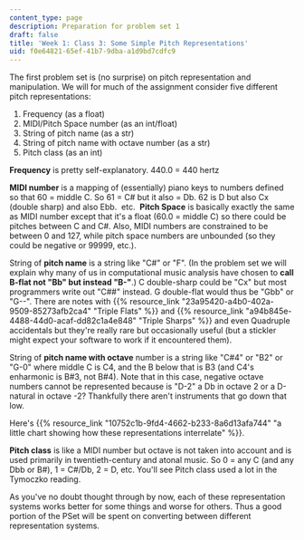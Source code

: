 ```yaml
---
content_type: page
description: Preparation for problem set 1
draft: false
title: 'Week 1: Class 3: Some Simple Pitch Representations'
uid: f0e64821-65ef-41b7-9dba-a1d9bd7cdfc9
---
```

The first problem set is (no surprise) on pitch representation and manipulation. We will for much of the assignment consider five different pitch representations:

1. Frequency (as a float)
2. MIDI/Pitch Space number (as an int/float)
3. String of pitch name (as a str)
4. String of pitch name with octave number (as a str)
5. Pitch class (as an int)

**Frequency** is pretty self-explanatory. 440.0 = 440 hertz  

**MIDI number** is a mapping of (essentially) piano keys to numbers defined so that 60 = middle C. So 61 = C# but it also = Db. 62 is D but also Cx (double sharp) and also Ebb.  etc.  **Pitch Space** is basically exactly the same as MIDI number except that it's a float (60.0 = middle C) so there could be pitches between C and C#. Also, MIDI numbers are constrained to be between 0 and 127, while pitch space numbers are unbounded (so they could be negative or 99999, etc.).

String of **pitch name** is a string like "C#" or "F". (In the problem set we will explain why many of us in computational music analysis have chosen to **call B-flat not "Bb" but instead "B-"**.) C double-sharp could be "Cx" but most programmers write out "C##" instead. G double-flat would thus be "Gbb" or "G--". There are notes with {{% resource_link "23a95420-a4b0-402a-9509-85273afb2ca4" "Triple Flats" %}} and {{% resource_link "a94b845e-4488-44d0-acaf-dd82c1a4e848" "Triple Sharps" %}} and even Quadruple accidentals but they're really rare but occasionally useful (but a stickler might expect your software to work if it encountered them).

String of **pitch name with octave** number is a string like "C#4" or "B2" or "G-0" where middle C is C4, and the B below that is B3 (and C4's enharmonic is B#3, not B#4). Note that in this case, negative octave numbers cannot be represented because is "D-2" a Db in octave 2 or a D-natural in octave -2? Thankfully there aren't instruments that go down that low.

Here's {{% resource_link "10752c1b-9fd4-4662-b233-8a6d13afa744" "a little chart showing how these representations interrelate" %}}.

**Pitch class** is like a MIDI number but octave is not taken into account and is used primarily in twentieth-century and atonal music. So 0 = any C (and any Dbb or B#), 1 = C#/Db, 2 = D, etc. You'll see Pitch class used a lot in the Tymoczko reading.

As you've no doubt thought through by now, each of these representation systems works better for some things and worse for others. Thus a good portion of the PSet will be spent on converting between different representation systems.